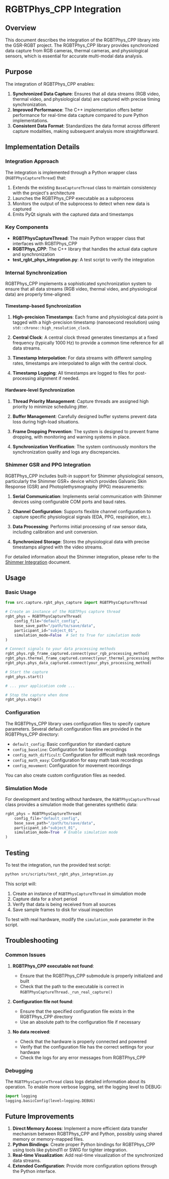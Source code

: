 # RGBTPhys_CPP Integration

## Overview

This document describes the integration of the RGBTPhys_CPP library into the GSR-RGBT project. The RGBTPhys_CPP library provides synchronized data capture from RGB cameras, thermal cameras, and physiological sensors, which is essential for accurate multi-modal data analysis.

## Purpose

The integration of RGBTPhys_CPP enables:

1. **Synchronized Data Capture**: Ensures that all data streams (RGB video, thermal video, and physiological data) are captured with precise timing synchronization.
2. **Improved Performance**: The C++ implementation offers better performance for real-time data capture compared to pure Python implementations.
3. **Consistent Data Format**: Standardizes the data format across different capture modalities, making subsequent analysis more straightforward.

## Implementation Details

### Integration Approach

The integration is implemented through a Python wrapper class (`RGBTPhysCaptureThread`) that:

1. Extends the existing `BaseCaptureThread` class to maintain consistency with the project's architecture
2. Launches the RGBTPhys_CPP executable as a subprocess
3. Monitors the output of the subprocess to detect when new data is captured
4. Emits PyQt signals with the captured data and timestamps

### Key Components

- **RGBTPhysCaptureThread**: The main Python wrapper class that interfaces with RGBTPhys_CPP
- **RGBTPhys_CPP**: The C++ library that handles the actual data capture and synchronization
- **test_rgbt_phys_integration.py**: A test script to verify the integration

### Internal Synchronization

RGBTPhys_CPP implements a sophisticated synchronization system to ensure that all data streams (RGB video, thermal video, and physiological data) are properly time-aligned:

#### Timestamp-based Synchronization

1. **High-precision Timestamps**: Each frame and physiological data point is tagged with a high-precision timestamp (nanosecond resolution) using `std::chrono::high_resolution_clock`.

2. **Central Clock**: A central clock thread generates timestamps at a fixed frequency (typically 1000 Hz) to provide a common time reference for all data streams.

3. **Timestamp Interpolation**: For data streams with different sampling rates, timestamps are interpolated to align with the central clock.

4. **Timestamp Logging**: All timestamps are logged to files for post-processing alignment if needed.

#### Hardware-level Synchronization

1. **Thread Priority Management**: Capture threads are assigned high priority to minimize scheduling jitter.

2. **Buffer Management**: Carefully designed buffer systems prevent data loss during high-load situations.

3. **Frame Dropping Prevention**: The system is designed to prevent frame dropping, with monitoring and warning systems in place.

4. **Synchronization Verification**: The system continuously monitors the synchronization quality and logs any discrepancies.

### Shimmer GSR and PPG Integration

RGBTPhys_CPP includes built-in support for Shimmer physiological sensors, particularly the Shimmer GSR+ device which provides Galvanic Skin Response (GSR) and Photoplethysmography (PPG) measurements:

1. **Serial Communication**: Implements serial communication with Shimmer devices using configurable COM ports and baud rates.

2. **Channel Configuration**: Supports flexible channel configuration to capture specific physiological signals (EDA, PPG, respiration, etc.).

3. **Data Processing**: Performs initial processing of raw sensor data, including calibration and unit conversion.

4. **Synchronized Storage**: Stores the physiological data with precise timestamps aligned with the video streams.

For detailed information about the Shimmer integration, please refer to the [Shimmer Integration](shimmer_integration.md) document.

## Usage

### Basic Usage

```python
from src.capture.rgbt_phys_capture import RGBTPhysCaptureThread

# Create an instance of the RGBTPhys capture thread
rgbt_phys = RGBTPhysCaptureThread(
    config_file="default_config",
    base_save_path="/path/to/save/data",
    participant_id="subject_01",
    simulation_mode=False  # Set to True for simulation mode
)

# Connect signals to your data processing methods
rgbt_phys.rgb_frame_captured.connect(your_rgb_processing_method)
rgbt_phys.thermal_frame_captured.connect(your_thermal_processing_method)
rgbt_phys.phys_data_captured.connect(your_phys_processing_method)

# Start the capture
rgbt_phys.start()

# ... your application code ...

# Stop the capture when done
rgbt_phys.stop()
```

### Configuration

The RGBTPhys_CPP library uses configuration files to specify capture parameters. Several default configuration files are provided in the RGBTPhys_CPP directory:

- `default_config`: Basic configuration for standard capture
- `config_baseline`: Configuration for baseline recordings
- `config_math_difficult`: Configuration for difficult math task recordings
- `config_math_easy`: Configuration for easy math task recordings
- `config_movement`: Configuration for movement recordings

You can also create custom configuration files as needed.

### Simulation Mode

For development and testing without hardware, the `RGBTPhysCaptureThread` class provides a simulation mode that generates synthetic data:

```python
rgbt_phys = RGBTPhysCaptureThread(
    config_file="default_config",
    base_save_path="/path/to/save/data",
    participant_id="subject_01",
    simulation_mode=True  # Enable simulation mode
)
```

## Testing

To test the integration, run the provided test script:

```bash
python src/scripts/test_rgbt_phys_integration.py
```

This script will:
1. Create an instance of `RGBTPhysCaptureThread` in simulation mode
2. Capture data for a short period
3. Verify that data is being received from all sources
4. Save sample frames to disk for visual inspection

To test with real hardware, modify the `simulation_mode` parameter in the script.

## Troubleshooting

### Common Issues

1. **RGBTPhys_CPP executable not found**:
   - Ensure that the RGBTPhys_CPP submodule is properly initialized and built
   - Check that the path to the executable is correct in `RGBTPhysCaptureThread._run_real_capture()`

2. **Configuration file not found**:
   - Ensure that the specified configuration file exists in the RGBTPhys_CPP directory
   - Use an absolute path to the configuration file if necessary

3. **No data received**:
   - Check that the hardware is properly connected and powered
   - Verify that the configuration file has the correct settings for your hardware
   - Check the logs for any error messages from RGBTPhys_CPP

### Debugging

The `RGBTPhysCaptureThread` class logs detailed information about its operation. To enable more verbose logging, set the logging level to DEBUG:

```python
import logging
logging.basicConfig(level=logging.DEBUG)
```

## Future Improvements

1. **Direct Memory Access**: Implement a more efficient data transfer mechanism between RGBTPhys_CPP and Python, possibly using shared memory or memory-mapped files.
2. **Python Bindings**: Create proper Python bindings for RGBTPhys_CPP using tools like pybind11 or SWIG for tighter integration.
3. **Real-time Visualization**: Add real-time visualization of the synchronized data streams.
4. **Extended Configuration**: Provide more configuration options through the Python interface.
